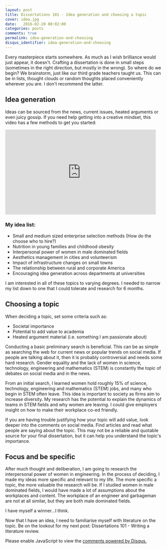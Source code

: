 ```yaml
---
layout: post
title: Dissertations 101 - Idea generation and choosing a topic
cover: idea.jpg
date:   2016-02-20 00:02:00
categories: posts
comments: true
permalink: idea-generation-and-choosing
disqus_identifier: idea-generation-and-choosing
---
```



Every masterpiece starts somewhere. As much as I wish brilliance would just appear, it doesn't. Crafting a dissertation is done in small steps (sometimes in the right direction, but mostly in the wrong). So where do we begin? We brainstorm, just like our third grade teachers taught us. This can be in lists, thought clouds or random thoughts placed conveniently wherever you are. I don't recommend the latter.

## Idea generation

Ideas can be sourced from the news, current issues, heated arguments or even juicy gossip. If you need help getting into a creative mindset, this video has a few methods to get you started:

<div class="video-container">
<iframe width="480" height="270" src="https://www.youtube.com/embed/yAidvTKX6xM" frameborder="0" allowfullscreen></iframe>
</div>

### My idea list:


<ul style="text-align: left;">
<li>Small and medium sized enterprise selection methods (How do the choose who to hire?)</li>
<li>Nutrition in young families and childhood obesity</li>
<li>Interpersonal power of women in male dominated fields</li>
<li>Aesthetics management in cities and volunteerism</li>
<li>Impact of infrastructure changes on small towns</li>
<li>The relationship between rural and corporate America</li>
<li>Encouraging idea generation across departments at universities</li>
</ul>

I am interested in all of these topics to varying degrees. I needed to narrow my list down to one that I could tolerate and research for 6 months. 

## Choosing a topic

When deciding a topic, set some criteria such as:
<ul style="text-align: left;">
<li>Societal importance</li>
<li>Potential to add value to academia</li>
<li>Heated argument material (i.e. something I am passionate about)</li>
</ul>

Conducting a basic preliminary search is beneficial. This can be as simple as searching the web for current news or popular trends on social media. If people are talking about it, then it is probably controversial and needs some hard research. Gender equality and the lack of women in science, technology, engineering and mathematics (STEM) is constantly the topic of debates on social media and in the news.

From an initial search, I learned women hold roughly 15% of science, technology, engineering and mathematics (STEM) jobs, and many who begin in STEM often leave. This idea is important to society as firms aim to increase diversity. My research has the potential to explain the dynamics of teams in STEM fields and why women are leaving. I could give employers insight on how to make their workplace co-ed friendly. 

If you are having trouble justifying how your topic will add value, look deeper into the comments on social media. Find articles and read what people are saying about the topic. This may not be a reliable and quotable source for your final dissertation, but it can help you understand the topic's importance.

## Focus and be specific

After much thought and deliberation, I am going to research the interpersonal power of women in engineering. In the process of deciding, I made my ideas more specific and relevant to my life. The more specific a topic, the more valuable the research will be. If I studied women in male dominated fields, I would have made a lot of assumptions about the workplaces and content. The workplace of an engineer and garbageman are not at all similar, but they are both male dominated fields. 

I have myself a winner...I think.

Now that I have an idea, I need to familiarise myself with literature on the topic. Be on the lookout for my next post: Dissertations 101 - Writing a literature review.

<!--Add Disqus comments. -->
<div id="disqus_thread"></div>
<script>
/**
* RECOMMENDED CONFIGURATION VARIABLES: EDIT AND UNCOMMENT THE SECTION BELOW TO INSERT DYNAMIC VALUES FROM YOUR PLATFORM OR CMS.
* LEARN WHY DEFINING THESE VARIABLES IS IMPORTANT: https://disqus.com/admin/universalcode/#configuration-variables
*/

var disqus_config = function () {
this.page.url; // Replace PAGE_URL with your page's canonical URL variable
this.page.identifier = disqus_identifier; // Replace PAGE_IDENTIFIER with your page's unique identifier variable
};

(function() { // DON'T EDIT BELOW THIS LINE
var d = document, s = d.createElement('script');

s.src = '//kishabradley.disqus.com/embed.js';

s.setAttribute('data-timestamp', +new Date());
(d.head || d.body).appendChild(s);
})();
</script>
<noscript>Please enable JavaScript to view the <a href="https://disqus.com/?ref_noscript" rel="nofollow">comments powered by Disqus.</a></noscript>

